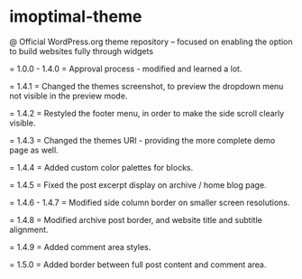 # imoptimal-theme
@ Official WordPress.org theme repository – focused on enabling the option to build websites fully through widgets

= 1.0.0 - 1.4.0 =
Approval process - modified and learned a lot.

= 1.4.1 =
Changed the themes screenshot, to preview the dropdown menu not visible in the preview mode.

= 1.4.2 =
Restyled the footer menu, in order to make the side scroll clearly visible.

= 1.4.3 =
Changed the themes URI - providing the more complete demo page as well.

= 1.4.4 =
Added custom color palettes for blocks.

= 1.4.5 =
Fixed the post excerpt display on archive / home blog page.

= 1.4.6 - 1.4.7 =
Modified side column border on smaller screen resolutions.

= 1.4.8 =
Modified archive post border, and website title and subtitle alignment.

= 1.4.9 =
Added comment area styles.

= 1.5.0 =
Added border between full post content and comment area.
